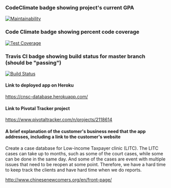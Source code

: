 ### CodeClimate badge showing project's current GPA
[![Maintainability](https://api.codeclimate.com/v1/badges/1552fef7c8eaf2e4bf40/maintainability)](https://codeclimate.com/github/lstrgar/chinese-newcomers-service-center/maintainability)

### Code Climate badge showing percent code coverage
[![Test Coverage](https://api.codeclimate.com/v1/badges/1552fef7c8eaf2e4bf40/test_coverage)](https://codeclimate.com/github/lstrgar/chinese-newcomers-service-center/test_coverage)


### Travis CI badge showing build status for master branch (should be "passing")
[![Build Status](https://travis-ci.org/lstrgar/chinese-newcomers-service-center.svg?branch=master)](https://travis-ci.org/lstrgar/chinese-newcomers-service-center)

#### Link to deployed app on Heroku
https://cnsc-database.herokuapp.com/


#### Link to Pivotal Tracker project
https://www.pivotaltracker.com/n/projects/2118614


#### A brief explanation of the customer's business need that the app addresses, including a link to the customer's website

Create a case database for Low-income Taxpayer clinic (LITC). The LITC cases can take up to months, such as some of the court cases, while some can be done in the same day. And some of the cases are event with multiple issues that need to be reopen at some point. Therefore, we have a hard time to keep track the clients and have hard time when we do reports.

http://www.chinesenewcomers.org/en/front-page/
